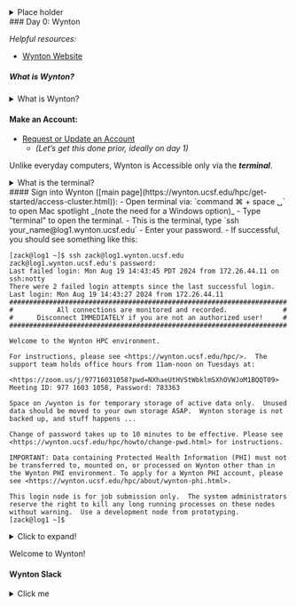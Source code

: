 <details>
<summary>
Place holder
</summary>
Foo
</details>
### Day 0: Wynton


*Helpful resources:*
- [Wynton Website](https://wynton.ucsf.edu/hpc/index.html)


##### What is Wynton?
<details>
<summary>
What is Wynton?
</summary>
A Wynton is a **High Performance Computing (HPC) cluster** system made up of many interconnected computers (called nodes) that work together to allow many users execute programs and process data. It's commonly used in research to run simulations, analyze big datasets, or perform tasks that would take too long on a regular computer. Instead of relying on a single machine, you can tap into the combined power of the entire cluster, making it possible to handle more intensive computational tasks.
</details>



#### Make an Account:
- [Request or Update an Account](https://wynton.ucsf.edu/hpc/about/join.html#request-or-update-an-account)
  - _(Let’s get this done prior, ideally on day 1)_

Unlike everyday computers, Wynton is Accessible only via the ***terminal***. 
<details>
<summary>
What is the terminal?
</summary>
The **terminal** is a text-based interface that allows you to interact directly with your computer typing commands, rather than using a graphical interface (like clicking on icons, etc). It might seem intimidating at first, but it's a powerful tool that gives you a lot of control over your computational environment.
</details>
#### Sign into Wynton ([main page](https://wynton.ucsf.edu/hpc/get-started/access-cluster.html)):
  - Open terminal via: `command ⌘ + space ␣` to open Mac spotlight _(note the need for a Windows option)_
  - Type "terminal" to open the terminal.
  - This is the terminal, type `ssh your_name@log1.wynton.ucsf.edu`
  - Enter your password.
  - If successful, you should see something like this:

```
[zack@log1 ~]$ ssh zack@log1.wynton.ucsf.edu
zack@log1.wynton.ucsf.edu's password:
Last failed login: Mon Aug 19 14:43:45 PDT 2024 from 172.26.44.11 on ssh:notty
There were 2 failed login attempts since the last successful login.
Last login: Mon Aug 19 14:43:27 2024 from 172.26.44.11
######################################################################
#           All connections are monitored and recorded.              #
#      Disconnect IMMEDIATELY if you are not an authorized user!     #
######################################################################

Welcome to the Wynton HPC environment.

For instructions, please see <https://wynton.ucsf.edu/hpc/>.  The
support team holds office hours from 11am-noon on Tuesdays at:

<https://zoom.us/j/97716031058?pwd=NXhaeUtHVStWbklmSXhOVWJoM1BQQT09>
Meeting ID: 977 1603 1058, Password: 783363

Space on /wynton is for temporary storage of active data only.  Unused
data should be moved to your own storage ASAP.  Wynton storage is not
backed up, and stuff happens ...

Change of password takes up to 10 minutes to be effective. Please see
<https://wynton.ucsf.edu/hpc/howto/change-pwd.html> for instructions.

IMPORTANT: Data containing Protected Health Information (PHI) must not
be transferred to, mounted on, or processed on Wynton other than in
the Wynton PHI environment. To apply for a Wynton PHI account, please
see <https://wynton.ucsf.edu/hpc/about/wynton-phi.html>.

This login node is for job submission only.  The system administrators
reserve the right to kill any long running processes on these nodes
without warning.  Use a development node from prototyping.
[zack@log1 ~]$
```

<details> 
<summary>Click to expand!</summary> 
```python   # Your code here   def example_function():       print("This is a collapsible code segment!")```

</details>

Welcome to Wynton!


#### Wynton Slack


<details>
  <summary>Click me</summary>
  
  ### Heading
  1. Foo
  2. Bar
     * Baz
     * Qux

  ### Some Javascript
  ```js
  function logSomething(something) {
    console.log('Something', something);
  }
  ```
</details>
